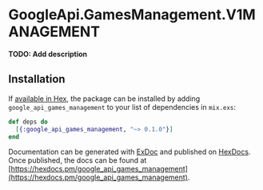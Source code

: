 # GoogleApi.GamesManagement.V1MANAGEMENT

**TODO: Add description**

## Installation

If [available in Hex](https://hex.pm/docs/publish), the package can be installed
by adding `google_api_games_management` to your list of dependencies in `mix.exs`:

```elixir
def deps do
  [{:google_api_games_management, "~> 0.1.0"}]
end
```

Documentation can be generated with [ExDoc](https://github.com/elixir-lang/ex_doc)
and published on [HexDocs](https://hexdocs.pm). Once published, the docs can
be found at [https://hexdocs.pm/google_api_games_management](https://hexdocs.pm/google_api_games_management).
